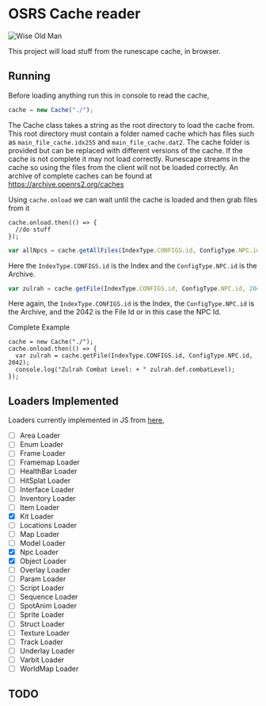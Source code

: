 # OSRS Cache reader

![Wise Old Man](https://oldschool.runescape.wiki/images/4/46/Wise_Old_Man_chathead.png?68f26)

This project will load stuff from the runescape cache, in browser.

## Running

Before loading anything run this in console to read the cache,

```js
cache = new Cache("./");
```
The Cache class takes a string as the root directory to load the cache from. This root directory must contain a folder named cache which has files such as ```main_file_cache.idx255``` and ```main_file_cache.dat2```. The cache folder is provided but can be replaced with different versions of the cache. If the cache is not complete it may not load correctly. Runescape streams in the cache so using the files from the client will not be loaded correctly. An archive of complete caches can be found at https://archive.openrs2.org/caches

Using ```cache.onload``` we can wait until the cache is loaded and then grab files from it
```
cache.onload.then(() => {
  //do stuff
});
```

```js
var allNpcs = cache.getAllFiles(IndexType.CONFIGS.id, ConfigType.NPC.id);
```
Here the ```IndexType.CONFIGS.id``` is the Index and the ```ConfigType.NPC.id``` is the Archive.

```js
var zulrah = cache.getFile(IndexType.CONFIGS.id, ConfigType.NPC.id, 2042);
```
Here again, the ```IndexType.CONFIGS.id``` is the Index, the ```ConfigType.NPC.id``` is the Archive, and the 2042 is the File Id or in this case the NPC Id.

Complete Example
```
cache = new Cache("./");
cache.onload.then(() => {
  var zulrah = cache.getFile(IndexType.CONFIGS.id, ConfigType.NPC.id, 2042);
  console.log("Zulrah Combat Level: + " zulrah.def.combatLevel);
});
```

## Loaders Implemented

Loaders currently implemented in JS from [here](https://github.com/open-osrs/runelite/tree/master/cache/src/main/java/net/runelite/cache/definitions/loaders),

- [ ] Area Loader
- [ ] Enum Loader
- [ ] Frame Loader
- [ ] Framemap Loader
- [ ] HealthBar Loader
- [ ] HitSplat Loader
- [ ] Interface Loader
- [ ] Inventory Loader
- [ ] Item Loader
- [x] Kit Loader
- [ ] Locations Loader
- [ ] Map Loader
- [ ] Model Loader
- [x] Npc Loader
- [x] Object Loader
- [ ] Overlay Loader
- [ ] Param Loader
- [ ] Script Loader
- [ ] Sequence Loader
- [ ] SpotAnim Loader
- [ ] Sprite Loader
- [ ] Struct Loader
- [ ] Texture Loader
- [ ] Track Loader
- [ ] Underlay Loader
- [ ] Varbit Loader
- [ ] WorldMap Loader

## TODO
